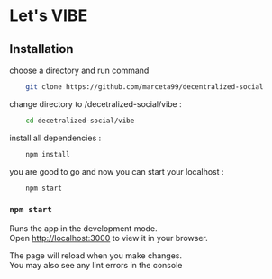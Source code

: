 # Let's VIBE 

## Installation 

choose a directory and run command
```bash
    git clone https://github.com/marceta99/decentralized-social
```

change directory to /decetralized-social/vibe  : 
```bash
    cd decetralized-social/vibe
```
install all dependencies : 
```bash
    npm install
```
you are good to go and now you can start your localhost  : 
```bash
    npm start 
```
 
### `npm start`

Runs the app in the development mode.\
Open [http://localhost:3000](http://localhost:3000) to view it in your browser.

The page will reload when you make changes.\
You may also see any lint errors in the console